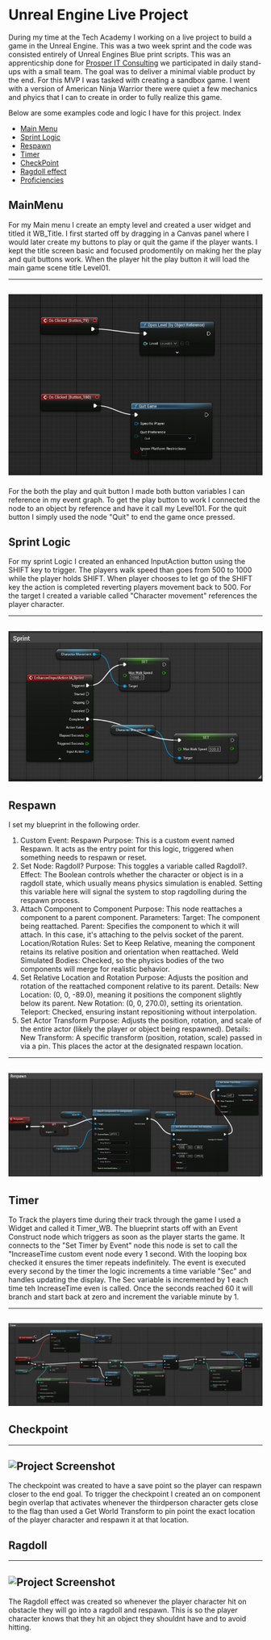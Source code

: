 # Unreal Engine Live Project
During my time at the Tech Academy I working on a live project to build a game in the Unreal Engine. This was a two week sprint and the code was consisted entirely of Unreal Engines Blue print scripts.
This was an apprenticship done for [Prosper IT Consulting](https://www.linkedin.com/company/prosper-it-consulting/) we participated in daily stand-ups with a small team. The goal was to deliver a minimal viable product by the end. For this MVP I was tasked with creating a sandbox game. I went with a version  of American Ninja Warrior there were quiet a few mechanics and phyics that I can to create in order to fully realize this game.

Below are some examples code and logic I have for this project.
 Index

- [Main Menu](#MainMenu)
- [Sprint Logic](#Sprint)
- [Respawn](#Respawn)
- [Timer](#Timer)
- [CheckPoint](#Checkpoint)
- [Ragdoll effect](#Ragdoll)
- [Proficiencies](#Proficiencies)
  
## MainMenu

For my Main menu I create an empty level and created a user widget and titled it WB_Title. I first started off by dragging in a Canvas panel where I would later create my buttons to play or quit the game if the player wants.
I kept the title screen basic and focused prodomentily on making her the play and quit buttons work. When the player hit the play button it will load the main game scene title Level01.
  
---
![Project Screenshot](https://github.com/vfernandes617/Live-Project-UnrealEngine/blob/main/Images/Widget%20logic.png)
---
For the both the play and quit button I made both button variables I can reference in my event graph. To get the play button to work I connected the node to an object by reference and have it call my Level101.
For the quit button I simply used the node "Quit" to end the game once pressed.

## Sprint Logic

For my sprint Logic I created an enhanced InputAction button using the SHIFT key to trigger. The players walk speed than goes from 500 to 1000 while the player holds SHIFT. When player chooses to let go of the SHIFT key the action is completed reverting players movement back to 500. For the target I created a variable called "Character movement" references the player character.

---
![Project Screenshot](https://github.com/vfernandes617/Live-Project-UnrealEngine/blob/main/Images/Sprint.png)
---

## Respawn
I set my blueprint in the following order.
1. Custom Event: Respawn
Purpose: This is a custom event named Respawn. It acts as the entry point for this logic, triggered when something needs to respawn or reset.
2. Set Node: Ragdoll?
Purpose: This  toggles a variable called Ragdoll?.
Effect: The Boolean controls whether the character or object is in a ragdoll state, which usually means physics simulation is enabled. Setting this variable here will signal the system to stop ragdolling during the respawn process.
3. Attach Component to Component
Purpose: This node reattaches a component to a parent component.
Parameters:
Target: The component being reattached.
Parent: Specifies the component to which it will attach. In this case, it's attaching to the pelvis socket of the parent.
Location/Rotation Rules: Set to Keep Relative, meaning the component retains its relative position and orientation when reattached.
Weld Simulated Bodies: Checked, so the physics bodies of the two components will merge for realistic behavior.
4. Set Relative Location and Rotation
Purpose: Adjusts the position and rotation of the reattached component relative to its parent.
Details:
New Location: (0, 0, -89.0), meaning it positions the component slightly below its parent.
New Rotation: (0, 0, 270.0), setting its orientation.
Teleport: Checked, ensuring instant repositioning without interpolation.
5. Set Actor Transform
Purpose: Adjusts the position, rotation, and scale of the entire actor (likely the player or object being respawned).
Details:
New Transform: A specific transform (position, rotation, scale) passed in via a pin. This places the actor at the designated respawn location.
---
![Project Screenshot](https://github.com/vfernandes617/Live-Project-UnrealEngine/blob/main/Images/Respawn.png)
---
## Timer

To Track the players time during their track through the game I used a Widget and called it Timer_WB. The blueprint starts off with  an Event Construct node which triggers as soon as the player starts the game. It connects to the "Set Timer by Event" node this node is set to call the "IncreaseTime custom event node every 1 second. With the looping box checked it ensures the timer repeats indefinitely. The event is executed every second by the timer the logic increments a time variable "Sec" and handles updating the display.
The Sec variable is incremented by 1 each time teh IncreaseTime even is called. Once the seconds reached 60 it will branch and start back at zero and increment the variable minute by 1.

---
![Project Screenshot](https://github.com/vfernandes617/Live-Project-UnrealEngine/blob/main/Images/Timer.png)
---

 ## Checkpoint
---
![Project Screenshot](https://github.com/vfernandes617/Live-Project-UnrealEngine/blob/main/GIFs/Checkpoint.gif)
---

The checkpoint was created to have a save point so the player can respawn closer to the end goal. To trigger the checkpoint I created an on component begin overlap that activates whenever the thirdperson character gets close to the flag than used a Get World Transform to pin point the exact location of the player character and respawn it at that location.

## Ragdoll
---
![Project Screenshot](https://github.com/vfernandes617/Live-Project-UnrealEngine/blob/main/GIFs/RAgdoll.gif)
---

The Ragdoll effect was created so whenever the player character hit on obstacle they will go into a ragdoll and respawn. This is so the player character knows that they hit an object they shouldnt have and to avoid hitting. 


